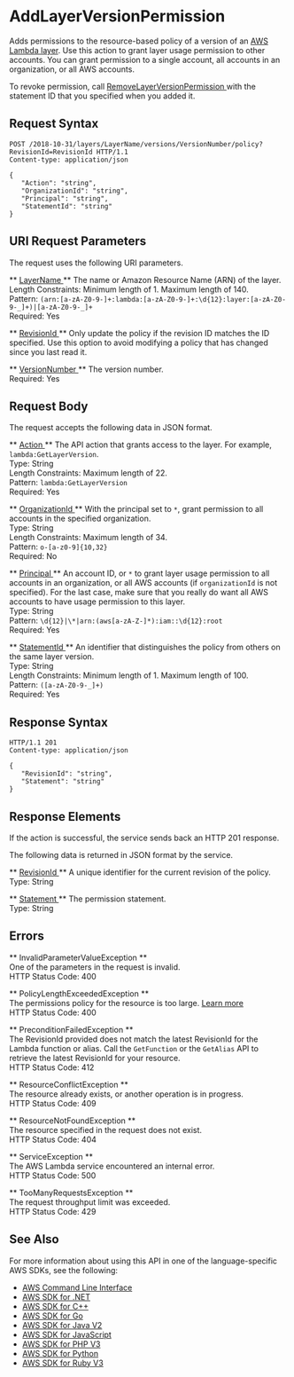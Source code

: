 # AddLayerVersionPermission<a name="API_AddLayerVersionPermission"></a>

Adds permissions to the resource\-based policy of a version of an [ AWS Lambda layer](https://docs.aws.amazon.com/lambda/latest/dg/configuration-layers.html)\. Use this action to grant layer usage permission to other accounts\. You can grant permission to a single account, all accounts in an organization, or all AWS accounts\. 

To revoke permission, call [ RemoveLayerVersionPermission ](API_RemoveLayerVersionPermission.md) with the statement ID that you specified when you added it\.

## Request Syntax<a name="API_AddLayerVersionPermission_RequestSyntax"></a>

```
POST /2018-10-31/layers/LayerName/versions/VersionNumber/policy?RevisionId=RevisionId HTTP/1.1
Content-type: application/json

{
   "Action": "string",
   "OrganizationId": "string",
   "Principal": "string",
   "StatementId": "string"
}
```

## URI Request Parameters<a name="API_AddLayerVersionPermission_RequestParameters"></a>

The request uses the following URI parameters\.

 ** [ LayerName ](#API_AddLayerVersionPermission_RequestSyntax) **   <a name="SSS-AddLayerVersionPermission-request-LayerName"></a>
The name or Amazon Resource Name \(ARN\) of the layer\.  
Length Constraints: Minimum length of 1\. Maximum length of 140\.  
Pattern: `(arn:[a-zA-Z0-9-]+:lambda:[a-zA-Z0-9-]+:\d{12}:layer:[a-zA-Z0-9-_]+)|[a-zA-Z0-9-_]+`   
Required: Yes

 ** [ RevisionId ](#API_AddLayerVersionPermission_RequestSyntax) **   <a name="SSS-AddLayerVersionPermission-request-RevisionId"></a>
Only update the policy if the revision ID matches the ID specified\. Use this option to avoid modifying a policy that has changed since you last read it\.

 ** [ VersionNumber ](#API_AddLayerVersionPermission_RequestSyntax) **   <a name="SSS-AddLayerVersionPermission-request-VersionNumber"></a>
The version number\.  
Required: Yes

## Request Body<a name="API_AddLayerVersionPermission_RequestBody"></a>

The request accepts the following data in JSON format\.

 ** [ Action ](#API_AddLayerVersionPermission_RequestSyntax) **   <a name="SSS-AddLayerVersionPermission-request-Action"></a>
The API action that grants access to the layer\. For example, `lambda:GetLayerVersion`\.  
Type: String  
Length Constraints: Maximum length of 22\.  
Pattern: `lambda:GetLayerVersion`   
Required: Yes

 ** [ OrganizationId ](#API_AddLayerVersionPermission_RequestSyntax) **   <a name="SSS-AddLayerVersionPermission-request-OrganizationId"></a>
With the principal set to `*`, grant permission to all accounts in the specified organization\.  
Type: String  
Length Constraints: Maximum length of 34\.  
Pattern: `o-[a-z0-9]{10,32}`   
Required: No

 ** [ Principal ](#API_AddLayerVersionPermission_RequestSyntax) **   <a name="SSS-AddLayerVersionPermission-request-Principal"></a>
An account ID, or `*` to grant layer usage permission to all accounts in an organization, or all AWS accounts \(if `organizationId` is not specified\)\. For the last case, make sure that you really do want all AWS accounts to have usage permission to this layer\.   
Type: String  
Pattern: `\d{12}|\*|arn:(aws[a-zA-Z-]*):iam::\d{12}:root`   
Required: Yes

 ** [ StatementId ](#API_AddLayerVersionPermission_RequestSyntax) **   <a name="SSS-AddLayerVersionPermission-request-StatementId"></a>
An identifier that distinguishes the policy from others on the same layer version\.  
Type: String  
Length Constraints: Minimum length of 1\. Maximum length of 100\.  
Pattern: `([a-zA-Z0-9-_]+)`   
Required: Yes

## Response Syntax<a name="API_AddLayerVersionPermission_ResponseSyntax"></a>

```
HTTP/1.1 201
Content-type: application/json

{
   "RevisionId": "string",
   "Statement": "string"
}
```

## Response Elements<a name="API_AddLayerVersionPermission_ResponseElements"></a>

If the action is successful, the service sends back an HTTP 201 response\.

The following data is returned in JSON format by the service\.

 ** [ RevisionId ](#API_AddLayerVersionPermission_ResponseSyntax) **   <a name="SSS-AddLayerVersionPermission-response-RevisionId"></a>
A unique identifier for the current revision of the policy\.  
Type: String

 ** [ Statement ](#API_AddLayerVersionPermission_ResponseSyntax) **   <a name="SSS-AddLayerVersionPermission-response-Statement"></a>
The permission statement\.  
Type: String

## Errors<a name="API_AddLayerVersionPermission_Errors"></a>

 ** InvalidParameterValueException **   
One of the parameters in the request is invalid\.  
HTTP Status Code: 400

 ** PolicyLengthExceededException **   
The permissions policy for the resource is too large\. [Learn more](https://docs.aws.amazon.com/lambda/latest/dg/limits.html)   
HTTP Status Code: 400

 ** PreconditionFailedException **   
The RevisionId provided does not match the latest RevisionId for the Lambda function or alias\. Call the `GetFunction` or the `GetAlias` API to retrieve the latest RevisionId for your resource\.  
HTTP Status Code: 412

 ** ResourceConflictException **   
The resource already exists, or another operation is in progress\.  
HTTP Status Code: 409

 ** ResourceNotFoundException **   
The resource specified in the request does not exist\.  
HTTP Status Code: 404

 ** ServiceException **   
The AWS Lambda service encountered an internal error\.  
HTTP Status Code: 500

 ** TooManyRequestsException **   
The request throughput limit was exceeded\.  
HTTP Status Code: 429

## See Also<a name="API_AddLayerVersionPermission_SeeAlso"></a>

For more information about using this API in one of the language\-specific AWS SDKs, see the following:
+  [ AWS Command Line Interface](https://docs.aws.amazon.com/goto/aws-cli/lambda-2015-03-31/AddLayerVersionPermission) 
+  [ AWS SDK for \.NET](https://docs.aws.amazon.com/goto/DotNetSDKV3/lambda-2015-03-31/AddLayerVersionPermission) 
+  [ AWS SDK for C\+\+](https://docs.aws.amazon.com/goto/SdkForCpp/lambda-2015-03-31/AddLayerVersionPermission) 
+  [ AWS SDK for Go](https://docs.aws.amazon.com/goto/SdkForGoV1/lambda-2015-03-31/AddLayerVersionPermission) 
+  [ AWS SDK for Java V2](https://docs.aws.amazon.com/goto/SdkForJavaV2/lambda-2015-03-31/AddLayerVersionPermission) 
+  [ AWS SDK for JavaScript](https://docs.aws.amazon.com/goto/AWSJavaScriptSDK/lambda-2015-03-31/AddLayerVersionPermission) 
+  [ AWS SDK for PHP V3](https://docs.aws.amazon.com/goto/SdkForPHPV3/lambda-2015-03-31/AddLayerVersionPermission) 
+  [ AWS SDK for Python](https://docs.aws.amazon.com/goto/boto3/lambda-2015-03-31/AddLayerVersionPermission) 
+  [ AWS SDK for Ruby V3](https://docs.aws.amazon.com/goto/SdkForRubyV3/lambda-2015-03-31/AddLayerVersionPermission) 